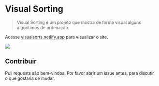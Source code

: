 # Visual Sorting

> Visual Sorting é um projeto que mostra de forma visual alguns algorítimos de ordenação.


Acesse [visualsorts.netlify.app](https://visualsorts.netlify.app/) para visualizar o site.


![](https://i.imgur.com/WaRKfzb.png)


## Contribuir
Pull requests são bem-vindos. Por favor abrir um issue antes, para discutir o que gostaria de mudar.
